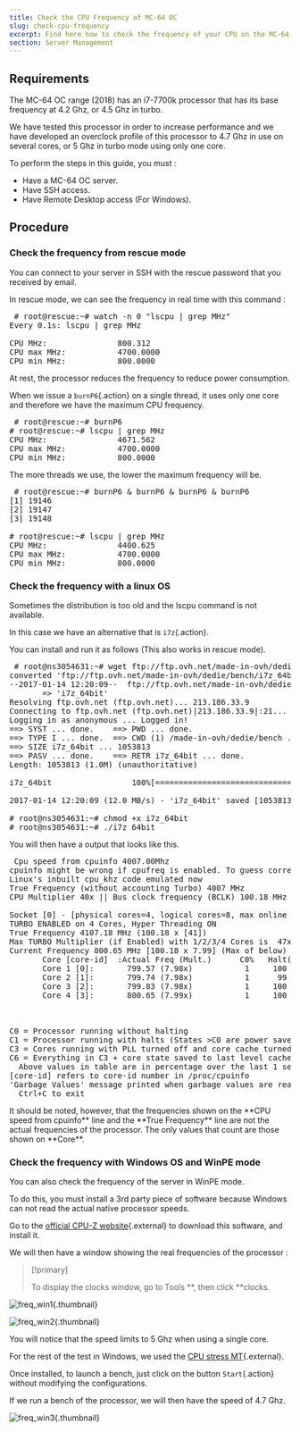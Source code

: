 ```yaml
---
title: Check the CPU Frequency of MC-64 OC
slug: check-cpu-frequency
excerpt: Find here how to check the frequency of your CPU on the MC-64 OC server.
section: Server Management
---
```



## Requirements
The MC-64 OC range (2018) has an i7-7700k processor that has its base frequency at 4.2 Ghz, or 4.5 Ghz in turbo.

We have tested this processor in order to increase performance and we have developed an overclock profile of this processor to 4.7 Ghz in use on several cores, or 5 Ghz in turbo mode using only one core.

To perform the steps in this guide, you must :

- Have a MC-64 OC server.
- Have SSH access.
- Have Remote Desktop access (For Windows).


## Procedure

### Check the frequency from rescue mode
You can connect to your server in SSH with the rescue password that you received by email.

In rescue mode, we can see the frequency in real time with this command :

<div> <style type="text/css" scoped>span.prompt:before{content:"# ";}</style> <pre class="highlight command-prompt"> <span class="prompt">root@rescue:~# watch -n 0 "lscpu | grep MHz"</span>
<span class="output">Every 0.1s: lscpu | grep MHz                                                  Sat Jan  7 20:36:21 2017</span>
<span class="blank">&nbsp;</span>
<span class="output">CPU MHz:               800.312</span>
<span class="output">CPU max MHz:           4700.0000</span>
<span class="output">CPU min MHz:           800.0000</span> </pre></div>
At rest, the processor reduces the frequency to reduce power consumption.

When we issue a `burnP6`{.action} on a single thread, it uses only one core and therefore we have the maximum CPU frequency.

<div> <style type="text/css" scoped>span.prompt:before{content:"# ";}</style> <pre class="highlight command-prompt"> <span class="prompt">root@rescue:~# burnP6</span>
<span class="prompt">root@rescue:~# lscpu | grep MHz</span>
<span class="output">CPU MHz:               4671.562</span>
<span class="output">CPU max MHz:           4700.0000</span>
<span class="output">CPU min MHz:           800.0000</span> </pre></div>
The more threads we use, the lower the maximum frequency will be.

<div> <style type="text/css" scoped>span.prompt:before{content:"# ";}</style> <pre class="highlight command-prompt"> <span class="prompt">root@rescue:~# burnP6 & burnP6 & burnP6 & burnP6</span>
<span class="output">[1] 19146</span>
<span class="output">[2] 19147</span>
<span class="output">[3] 19148</span>
<span class="blank">&nbsp;</span>
<span class="prompt">root@rescue:~# lscpu | grep MHz</span>
<span class="output">CPU MHz:               4400.625</span>
<span class="output">CPU max MHz:           4700.0000</span>
<span class="output">CPU min MHz:           800.0000</span> </pre></div>

### Check the frequency with a linux OS
Sometimes the distribution is too old and the lscpu command is not available.

In this case we have an alternative that is `i7z`{.action}.

You can install and run it as follows (This also works in rescue mode).

<div> <style type="text/css" scoped>span.prompt:before{content:"# ";}</style> <pre class="highlight command-prompt"> <span class="prompt">root@ns3054631:~# wget ftp://ftp.ovh.net/made-in-ovh/dedie/bench/i7z_64bit</span>
<span class="output">converted 'ftp://ftp.ovh.net/made-in-ovh/dedie/bench/i7z_64bit' (ANSI_X3.4-1968) -> 'ftp://ftp.ovh.net/made-in-ovh/dedie/bench/i7z_64bit' (UTF-8)</span>
<span class="output">--2017-01-14 12:20:09--  ftp://ftp.ovh.net/made-in-ovh/dedie/bench/i7z_64bit</span>
<span class="output">       => 'i7z_64bit'</span>
<span class="output">Resolving ftp.ovh.net (ftp.ovh.net)... 213.186.33.9</span>
<span class="output">Connecting to ftp.ovh.net (ftp.ovh.net)|213.186.33.9|:21... connected.</span>
<span class="output">Logging in as anonymous ... Logged in!</span>
<span class="output">==> SYST ... done.    ==> PWD ... done.</span>
<span class="output">==> TYPE I ... done.  ==> CWD (1) /made-in-ovh/dedie/bench ... done.</span>
<span class="output">==> SIZE i7z_64bit ... 1053813</span>
<span class="output">==> PASV ... done.    ==> RETR i7z_64bit ... done.</span>
<span class="output">Length: 1053813 (1.0M) (unauthoritative)</span>
<span class="blank">&nbsp;</span>
<span class="output">i7z_64bit                 100%[=====================================>]   1.00M  --.-KB/s   in 0.08s</span>
<span class="blank">&nbsp;</span>
<span class="output">2017-01-14 12:20:09 (12.0 MB/s) - 'i7z_64bit' saved [1053813]</span>
<span class="blank">&nbsp;</span>
<span class="prompt">root@ns3054631:~# chmod +x i7z_64bit</span>
<span class="prompt">root@ns3054631:~# ./i7z_64bit</span> </pre></div>
You will then have a output that looks like this.

<div> <style type="text/css" scoped>span.prompt:before{content:"# ";}</style> <pre class="highlight command-prompt"> <span class="output">Cpu speed from cpuinfo 4007.00Mhz</span>
<span class="output">cpuinfo might be wrong if cpufreq is enabled. To guess correctly try estimating via tsc</span>
<span class="output">Linux's inbuilt cpu_khz code emulated now</span>
<span class="output">True Frequency (without accounting Turbo) 4007 MHz</span>
<span class="output">CPU Multiplier 40x || Bus clock frequency (BCLK) 100.18 MHz</span>
<span class="blank">&nbsp;</span>
<span class="output">Socket [0] - [physical cores=4, logical cores=8, max online cores ever=4]</span>
<span class="output">TURBO ENABLED on 4 Cores, Hyper Threading ON</span>
<span class="output">True Frequency 4107.18 MHz (100.18 x [41])</span>
<span class="output">Max TURBO Multiplier (if Enabled) with 1/2/3/4 Cores is  47x/46x/45x/44x</span>
<span class="output">Current Frequency 800.65 MHz [100.18 x 7.99] (Max of below)</span>
<span class="output">       Core [core-id]  :Actual Freq (Mult.)      C0%   Halt(C1)%  C3 %   C6 %  Temp</span>
<span class="output">       Core 1 [0]:       799.57 (7.98x)           1     100       0       0    22</span>
<span class="output">       Core 2 [1]:       799.74 (7.98x)           1      99       0       1    23</span>
<span class="output">       Core 3 [2]:       799.83 (7.98x)           1     100       0       0    24</span>
<span class="output">       Core 4 [3]:       800.65 (7.99x)           1     100       0       0    21</span>
<span class="blank">&nbsp;</span>
<span class="blank">&nbsp;</span>
<span class="blank">&nbsp;</span>
<span class="output">C0 = Processor running without halting</span>
<span class="output">C1 = Processor running with halts (States >C0 are power saver)</span>
<span class="output">C3 = Cores running with PLL turned off and core cache turned off</span>
<span class="output">C6 = Everything in C3 + core state saved to last level cache</span>
<span class="output">  Above values in table are in percentage over the last 1 sec</span>
<span class="output">[core-id] refers to core-id number in /proc/cpuinfo</span>
<span class="output">'Garbage Values' message printed when garbage values are read</span>
<span class="output">  Ctrl+C to exit</span> </pre></div>
It should be noted, however, that the frequencies shown on the **CPU speed from cpuinfo** line and the **True Frequency** line are not the actual frequencies of the processor. The only values that count are those shown on **Core**.


### Check the frequency with Windows OS and WinPE mode
You can also check the frequency of the server in WinPE mode.

To do this, you must install a 3rd party piece of software because Windows can not read the actual native processor speeds.

Go to the [official CPU-Z website](https://www.cpuid.com/softwares/cpu-z.html){.external} to download this software, and install it.

We will then have a window showing the real frequencies of the processor :



> [!primary]
>
> To display the clocks window, go to Tools **, then click **clocks.
> 


![freq_win1](images/guide_freq_win1.png){.thumbnail}


![freq_win2](images/guide_freq_win2.png){.thumbnail}

You will notice that the speed limits to 5 Ghz when using a single core.

For the rest of the test in Windows, we used the [CPU stress MT](https://www.octeam.fr/remository/utilitaires-cpu/cpu-stress-mt.html){.external}.

Once installed, to launch a bench, just click on the button `Start`{.action} without modifying the configurations.

If we run a bench of the processor, we will then have the speed of 4.7 Ghz.


![freq_win3](images/guide_freq_win3.png){.thumbnail}